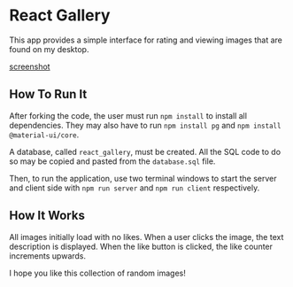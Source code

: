 # React Gallery

This app provides a simple interface for rating and viewing images that are found on my desktop.

[screenshot](./screenshot.jpg)

## How To Run It
After forking the code, the user must run `npm install` to install all dependencies. They may also have to run `npm install pg` and `npm install @material-ui/core`. 

A database, called `react_gallery`, must be created. All the SQL code to do so may be copied and pasted from the `database.sql` file.

Then, to run the application, use two terminal windows to start the server and client side with `npm run server` and `npm run client` respectively.

## How It Works

All images initially load with no likes. When a user clicks the image, the text description is displayed. When the like button is clicked, the like counter increments upwards. 

I hope you like this collection of random images!

